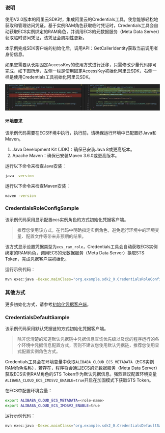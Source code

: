 ### 说明
使用V2.0版本的阿里云SDK时，集成阿里云的Credentials工具，使您能够轻松地获取和管理访问凭证。基于实例RAM角色获取临时凭证时，Credentials工具会自动获取ECS实例绑定的RAM角色，并调用ECS的元数据服务（Meta Data Server）获取临时访问凭证，该凭证会周期性更新。

本示例完成SDK客户端的初始化后，调用API：GetCallerIdentity获取当前调用者身份信息。

如果您需要从长期固定AccessKey的使用方式进行迁移，只需修改少量代码即可完成，如下图所示，左侧一栏是使用固定AccessKey初始化阿里云SDK，右侧一栏是使用Credentials工具初始化阿里云SDK。

![](./code-diff.png)

#### 环境要求
该示例代码需要在ECS环境中执行，执行前，请确保运行环境中已配置好Java和Maven。
1. Java Development Kit (JDK)：确保已安装Java 8或更高版本。
2. Apache Maven：确保已安装Maven 3.6.0或更高版本。

运行以下命令来检查Java安装：
```bash
java -version
```
运行以下命令来检查Maven安装：
```bash
maven -version
```

### CredentialsRoleConfigSample
该示例代码采用显示配置ecs实例角色的方式初始化凭据客户端。

> 推荐您使用该方式，在代码中明确指定实例角色，避免运行环境中的环境变量、配置文件等带来非预期的结果。

该方式显示设置凭据类型为`ecs_ram_role`，Credentials工具会自动获取ECS实例绑定的RAM角色，调用ECS的元数据服务（Meta Data Server）换取STS Token，完成凭据客户端初始化。

运行示例代码：
```bash
mvn exec:java -Dexec.mainClass="org.example.sdk2_0.CredentialsRoleConfigSample" -e -q
```
### 其他方式
更多初始化方式，请参考[初始化凭据客户端](https://help.aliyun.com/zh/sdk/developer-reference/v2-manage-access-credentials)。

### CredentialsDefaultSample
该示例代码采用默认凭据链的方式初始化凭据客户端。

> 除非您清楚的知道默认凭据链中凭据信息查询优先级以及您的程序运行的各个环境中凭据信息配置方式，否则不建议您使用默认凭据链，推荐您使用显式配置实例角色方式。

Credentials工具会在环境变量中获取`ALIBABA_CLOUD_ECS_METADATA`（ECS实例RAM角色名称），若存在，程序将会通过ECS的元数据服务（Meta Data Server）获取ECS实例RAM角色的STS Token作为默认凭据信息。强烈建议配置环境变量`ALIBABA_CLOUD_ECS_IMDSV2_ENABLE=true`开启在加固模式下获取STS Token。

在ECS中配置环境变量：
```bash
export ALIBABA_CLOUD_ECS_METADATA=<role-name>
export ALIBABA_CLOUD_ECS_IMDSV2_ENABLE=true
```
运行示例代码：
```bash
mvn exec:java -Dexec.mainClass="org.example.sdk2_0.CredentialsDefaultSample" -e -q
```
